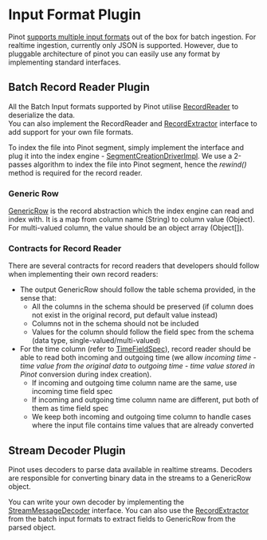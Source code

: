 # Input Format Plugin

Pinot [supports multiple input formats](../../../basics/data-import/pinot-input-formats.md) out of the box for batch ingestion. For realtime ingestion, currently only JSON is supported. However, due to pluggable architecture of pinot you can easily use any format by implementing standard interfaces.

## Batch Record Reader Plugin

All the Batch Input formats supported by Pinot utilise [RecordReader](https://github.com/apache//blob/master/pinot-spi/src/main/java/org/apache/pinot/spi/data/readers/RecordReader.java) to deserialize the data.  
You can also implement the RecordReader and [RecordExtractor](https://github.com/apache//blob/master/pinot-spi/src/main/java/org/apache/pinot/spi/data/readers/RecordExtractor.java) interface to add support for your own file formats.

To index the file into Pinot segment, simply implement the interface and plug it into the index engine - [SegmentCreationDriverImpl](https://github.com/apache//blob/master/pinot-core/src/main/java/org/apache/pinot/core/segment/creator/impl/SegmentIndexCreationDriverImpl.java). We use a 2-passes algorithm to index the file into Pinot segment, hence the _rewind\(\)_ method is required for the record reader.

### Generic Row

[GenericRow](https://github.com/apache//blob/master/pinot-spi/src/main/java/org/apache/pinot/spi/data/readers/GenericRow.java) is the record abstraction which the index engine can read and index with. It is a map from column name \(String\) to column value \(Object\). For multi-valued column, the value should be an object array \(Object\[\]\).

### Contracts for Record Reader

There are several contracts for record readers that developers should follow when implementing their own record readers:

* The output GenericRow should follow the table schema provided, in the sense that:
  * All the columns in the schema should be preserved \(if column does not exist in the original record, put default value instead\)
  * Columns not in the schema should not be included
  * Values for the column should follow the field spec from the schema \(data type, single-valued/multi-valued\)
* For the time column \(refer to [TimeFieldSpec](https://github.com/apache//blob/master/pinot-spi/src/main/java/org/apache/pinot/spi/data/TimeFieldSpec.java)\), record reader should be able to read both incoming and outgoing time \(we allow _incoming time - time value from the original data_ to _outgoing time - time value stored in Pinot_ conversion during index creation\).
  * If incoming and outgoing time column name are the same, use incoming time field spec
  * If incoming and outgoing time column name are different, put both of them as time field spec
  * We keep both incoming and outgoing time column to handle cases where the input file contains time values that are already converted

## Stream Decoder Plugin

Pinot uses decoders to parse data available in realtime streams. Decoders are responsible for converting binary data in the streams to a GenericRow object.

You can write your own decoder by implementing the [StreamMessageDecoder](https://github.com/apache//blob/master/pinot-spi/src/main/java/org/apache/pinot/spi/stream/StreamMessageDecoder.java) interface. You can also use the [RecordExtractor](https://github.com/apache//blob/master/pinot-spi/src/main/java/org/apache/pinot/spi/data/readers/RecordExtractor.java) from the batch input formats to extract fields to GenericRow from the parsed object.


